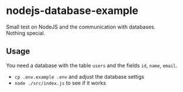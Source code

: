 # nodejs-database-example

Small test on NodeJS and the communication with databases.  
Nothing special.

## Usage

You need a database with the table `users` and the fields `id`, `name`, `email`.  

- `cp .env.example .env` and adjust the database settigs
- `node ./src/index.js` to see if it works
